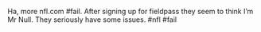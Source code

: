 <!--
id: 168825063
link: http://kevinisom.info/post/168825063/ha-more-nfl-com-fail-after-signing-up-for
slug: ha-more-nfl-com-fail-after-signing-up-for
date: Sat Aug 22 2009 20:20:49 GMT+1200 (NZST)
raw: {"blog_name":"kevinisom","id":168825063,"post_url":"http://kevinisom.info/post/168825063/ha-more-nfl-com-fail-after-signing-up-for","slug":"ha-more-nfl-com-fail-after-signing-up-for","type":"text","date":"2009-08-22 08:20:49 GMT","timestamp":1250929249,"state":"published","format":"html","reblog_key":"xPXe0jJA","tags":[],"short_url":"http://tmblr.co/Zw68YyA413d","highlighted":[],"feed_item":"http://twitter.com/kev_nz/statuses/3466089583","from_feed_id":"650289","note_count":0,"title":null,"body":"<p>Ha, more nfl.com #fail. After signing up for fieldpass they seem to think I&#8217;m Mr Null. They seriously have some issues. #nfl #fail</p>"}
publish: 2009-08-022
tags: 
title: null
-->


Ha, more nfl.com \#fail. After signing up for fieldpass they seem to
think I’m Mr Null. They seriously have some issues. \#nfl \#fail


